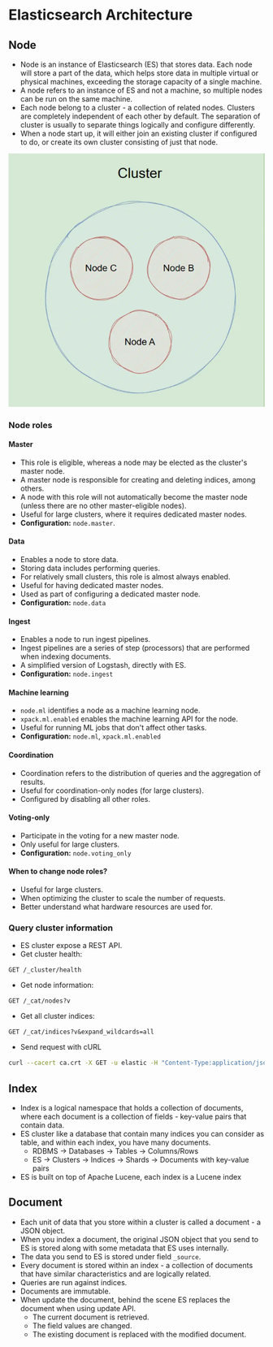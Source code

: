 # Elasticsearch Architecture
## Node
- Node is an instance of Elasticsearch (ES) that stores data. Each node will store a part of the data, which helps store data in multiple virtual or physical machines, exceeding the storage capacity of a single machine.
- A node refers to an instance of ES and not a machine, so multiple nodes can be run on the same machine.
- Each node belong to a cluster - a collection of related nodes. Clusters are completely independent of each other by default. The separation of cluster is usually to separate things logically and configure differently.
- When a node start up, it will either join an existing cluster if configured to do, or create its own cluster consisting of just that node.

![Elasticsearch. architecture|367x363](/Image/image-13.png)
### Node roles
#### Master
- This role is eligible, whereas a node may be elected as the cluster's master node.
- A master node is responsible for creating and deleting indices, among others.
- A node with this role will not automatically become the master node (unless there are no other master-eligible nodes).
- Useful for large clusters, where it requires dedicated master nodes.
- **Configuration:** `node.master`.
#### Data
- Enables a node to store data.
- Storing data includes performing queries.
- For relatively small clusters, this role is almost always enabled.
- Useful for having dedicated master nodes.
- Used as part of configuring a dedicated master node.
- **Configuration:** `node.data`
#### Ingest
- Enables a node to run ingest pipelines.
- Ingest pipelines are a series of step (processors) that are performed when indexing documents.
- A simplified version of Logstash, directly with ES.
- **Configuration:** `node.ingest`
#### Machine learning
- `node.ml` identifies a node as a machine learning node.
- `xpack.ml.enabled` enables the machine learning API for the node.
- Useful for running ML jobs that don't affect other tasks.
- **Configuration:** `node.ml`, `xpack.ml.enabled`
#### Coordination
- Coordination refers to the distribution of queries and the aggregation of results.
- Useful for coordination-only nodes (for large clusters).
- Configured by disabling all other roles.
#### Voting-only
- Participate in the voting for a new master node.
- Only useful for large clusters.
- **Configuration:** `node.voting_only`
#### When to change node roles?
- Useful for large clusters.
- When optimizing the cluster to scale the number of requests.
- Better understand what hardware resources are used for.
### Query cluster information
- ES cluster expose a REST API.
- Get cluster health:
```http
GET /_cluster/health
``` 
- Get node information:
```http
GET /_cat/nodes?v
```
- Get all cluster indices:
```http
GET /_cat/indices?v&expand_wildcards=all
```
- Send request with cURL
```bash
curl --cacert ca.crt -X GET -u elastic -H "Content-Type:application/json" https://localhost:9200/_search -d '{ "query": { "match_all": {} }}'
```
## Index
- Index is a logical namespace that holds a collection of documents, where each document is a collection of fields - key-value pairs that contain data.
- ES cluster like a database that contain many indices you can consider as table, and within each index, you have many documents.
	- RDBMS → Databases → Tables →  Columns/Rows
	- ES → Clusters → Indices → Shards → Documents with key-value pairs
- ES is built on top of Apache Lucene, each index is a Lucene index
## Document
- Each unit of data that you store within a cluster is called a document - a JSON object.
- When you index a document, the original JSON object that you send to ES is stored along with some metadata that ES uses internally.
- The data you send to ES is stored under field `_source`.
- Every document is stored within an index - a collection of documents that have similar characteristics and are logically related.
- Queries are run against indices.
- Documents are immutable.
- When update the document, behind the scene ES replaces the document when using update API.
	- The current document is retrieved.
	- The field values are changed.
	- The existing document is replaced with the modified document.